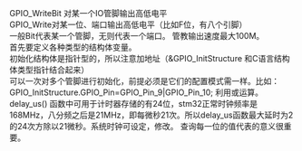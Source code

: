 GPIO_WriteBit    对某一个IO管脚输出高低电平  
GPIO_Write对某一位、端口输出高低电平（比如F位，有八个引脚）  
一般Bit代表某一个管脚，无则代表一个端口。
管教输出速度最大100M。  
首先要定义各种类型的结构体变量。  
初始化结构体是指针型的，所以注意加地址（&GPIO_InitStructure  和C语言结构体类型指针结合起来）  
可以一次对多个管脚进行初始化，前提必须是它们的配置模式需一样。比如： GPIO_InitStructure.GPIO_Pin=GPIO_Pin_9|GPIO_Pin_10; 利用或运算。  
delay_us() 函数中可用于计时器存储的有24位，stm32正常时钟频率是168MHz，八分频之后是21MHz，即每微秒21次。所以delay_us函数最大延时为2的24次方除以21微秒。系统时钟可设定，修改。 查询每一位的值代表的意义很重要。



